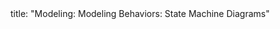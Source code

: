 <frontmatter>
title: "Modeling: Modeling Behaviors: State Machine Diagrams"
</frontmatter>

<include src="unit-inPage-asFlat.md" boilerplate />